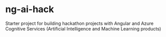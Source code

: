 # ng-ai-hack
Starter project for building hackathon projects with Angular and Azure Cognitive Services (Artificial Intelligence and Machine Learning products)
